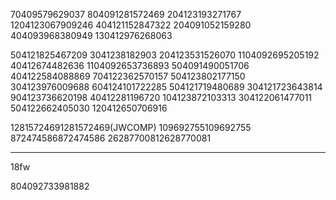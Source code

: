 70409579629037 804091281572469 204123193271767 1204123067909246 404121152847322 204091052159280 404093968380949 130412976268063 


504121825467209 
3041238182903
204123531526070
1104092695205192
40412674482636
1104092653736893
504091490051706
404122584088869
704122362570157
504123802177150
304123976009688
604124101722285
504121719480689
304121723643814
904123736620198
40412281196720
104123872103313
304122061477011
504122662405030
120412650706916




12815724691281572469(JWCOMP) 109692755109692755 872474586872474586 26287700812628770081



-------------------------------

18fw

804092733981882 
